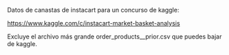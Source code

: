 Datos de canastas de instacart para un concurso de kaggle:

https://www.kaggle.com/c/instacart-market-basket-analysis

Excluye el archivo más grande order_products__prior.csv que puedes
bajar de kaggle.




